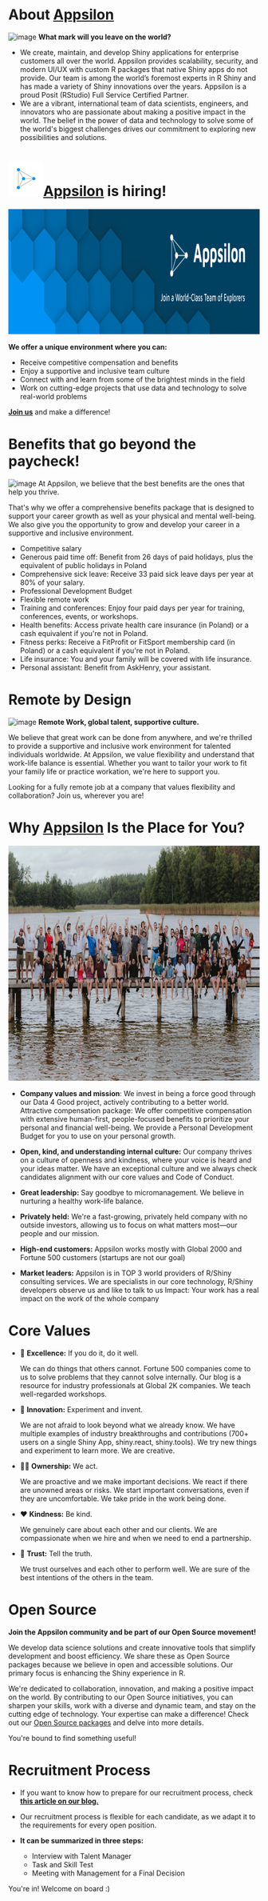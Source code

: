# About [Appsilon](https://appsilon.com)

![image](https://github.com/Appsilon/recruitment/assets/147711381/775c25dd-68f9-4af8-94d8-0a37048a425d) **What mark will you leave on the world?** 

- We create, maintain, and develop Shiny applications for enterprise customers all over the world. Appsilon provides scalability, security, and modern UI/UX with custom R packages that native Shiny apps do not provide. Our team is among the world’s foremost experts in R Shiny and has made a variety of Shiny innovations over the years. Appsilon is a proud Posit (RStudio) Full Service Certified Partner.
- We are a vibrant, international team of data scientists, engineers, and innovators who are passionate about making a positive impact in the world. The belief in the power of data and technology to solve some of the world's biggest challenges drives our commitment to exploring new possibilities and solutions.


# <img src="IMAGES/Appsilon_ICON_2020_RGB_color.png" alt=cover style="height:70px; width: 70px;"/>[Appsilon](https://appsilon.com/) is hiring!

<img src="IMAGES/Screenshot 2023-10-12 at 12.24.27.png" alt=cover style="height:250px; width: 990px;"/>

**We offer a unique environment where you can:**

- Receive competitive compensation and benefits
- Enjoy a supportive and inclusive team culture
- Connect with and learn from some of the brightest minds in the field
- Work on cutting-edge projects that use data and technology to solve real-world problems

**[Join us](https://appsilon.com/careers/)** and make a difference!

# Benefits that go beyond the paycheck!
![image](https://github.com/Appsilon/recruitment/assets/147711381/56d48b34-b4ee-42fd-b3c1-6f72282f2687)
At Appsilon, we believe that the best benefits are the ones that help you thrive. 

That's why we offer a comprehensive benefits package that is designed to support your career growth as well as your physical and mental well-being. 
We also give you the opportunity to grow and develop your career in a supportive and inclusive environment.

- Competitive salary
- Generous paid time off: Benefit from 26 days of paid holidays, plus the equivalent of public holidays in Poland
- Comprehensive sick leave: Receive 33 paid sick leave days per year at 80% of your salary.
- Professional Development Budget
- Flexible remote work
- Training and conferences: Enjoy four paid days per year for training, conferences, events, or workshops.
- Health benefits: Access private health care insurance (in Poland) or a cash equivalent if you're not in Poland.
- Fitness perks: Receive a FitProfit or FitSport membership card (in Poland) or a cash equivalent if you're not in Poland.
- Life insurance: You and your family will be covered with life insurance.
- Personal assistant: Benefit from AskHenry, your assistant.

# Remote by Design
![image](https://github.com/Appsilon/recruitment/assets/147711381/5b2d319b-a4e5-4237-8506-5c0540288449)
**Remote Work, global talent, supportive culture.**

We believe that great work can be done from anywhere, and we're thrilled to provide a supportive and inclusive work environment for talented individuals worldwide. 
At Appsilon, we value flexibility and understand that work-life balance is essential. Whether you want to tailor your work to fit your family life or practice workation, we're here to support you.

Looking for a fully remote job at a company that values flexibility and collaboration? 
Join us, wherever you are!


# Why [Appsilon](https://appsilon.com/) Is the Place for You?
  <img src="IMAGES/Screenshot 2023-10-10 at 09.47.08.png" alt=cover style="height:470px; width: 870px;"/> 

- **Company values and mission**: 
We invest in being a force good through our Data 4 Good project, actively contributing to a better world.
Attractive compensation package: We offer competitive compensation with extensive human-first, people-focused benefits to prioritize your personal and financial well-being. We provide a Personal Development Budget for you to use on your personal growth.

- **Open, kind, and understanding internal culture:** 
Our company thrives on a culture of openness and kindness, where your voice is heard and your ideas matter. We have an exceptional culture and we always check candidates alignment with our core values and Code of Conduct.

- **Great leadership:** 
Say goodbye to micromanagement. We believe in nurturing a healthy work-life balance.

- **Privately held:**
We're a fast-growing, privately held company with no outside investors, allowing us to focus on what matters most—our people and our mission.

- **High-end customers:** 
Appsilon works mostly with Global 2000 and Fortune 500 customers (startups are not our goal)

- **Market leaders:** 
Appsilon is in TOP 3 world providers of R/Shiny consulting services. We are specialists in our core technology, R/Shiny developers observe us and like to talk to us
Impact: Your work has a real impact on the work of the whole company


# Core Values
- 💯 **Excellence:** If you do it, do it well.
  
  We can do things that others cannot. Fortune 500 companies come to us to solve problems that they cannot solve internally. Our blog is a resource for industry professionals at Global 2K companies. We teach well-regarded workshops.

- 🧪 **Innovation:** Experiment and invent.
  
  We are not afraid to look beyond what we already know. We have multiple examples of industry breakthroughs and contributions (700+ users on a single Shiny App, shiny.react, shiny.tools). We try new things and experiment to learn more. We are 
  creative.

- 🙋‍♀️ **Ownership:** We act.
  
  We are proactive and we make important decisions. We react if there are unowned areas or risks. We start important conversations, even if they are uncomfortable.  We take pride in the work being done.

- ❤️ **Kindness:** Be kind.
  
  We genuinely care about each other and our clients. We are compassionate
  when we hire and when we need to end a partnership.

- 🤝 **Trust:** Tell the truth.
  
  We trust ourselves and each other to perform well. We are sure of the best intentions of the others in the team.


# Open Source
**Join the Appsilon community and be part of our Open Source movement!**

We develop data science solutions and create innovative tools that simplify development and boost efficiency. We share these as Open Source packages because we believe in open and accessible solutions.
Our primary focus is enhancing the Shiny experience in R.

We're dedicated to collaboration, innovation, and making a positive impact on the world. By contributing to our Open Source initiatives, you can sharpen your skills, work with a diverse and dynamic team, and stay on the cutting edge of technology. Your expertise can make a difference!
Check out our [Open Source packages](https://appsilon.com/open-source-overview/) and delve into more details. 

You're bound to find something useful!


# Recruitment Process
- If you want to know how to prepare for our recruitment process, check **[this article on our blog.](https://appsilon.com/how-to-start-a-career-as-an-r-shiny-developer/)**
- Our recruitment process is flexible for each candidate, as we adapt it to the requirements for every open position.

- **It can be summarized in three steps:**
  - Interview with Talent Manager
  - Task and Skill Test
  - Meeting with Management for a Final Decision

You're in! Welcome on board :) 
